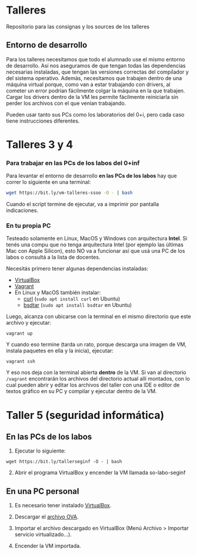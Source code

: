 # Talleres
Repositorio para las consignas y los sources de los talleres

## Entorno de desarrollo

Para los talleres necesitamos que todo el alumnado use el mismo entorno de desarrollo. Así nos aseguramos de que tengan todas las dependencias necesarias instaladas,  que tengan las versiones correctas del compilador y del sistema operativo. Además, necesitamos que trabajen dentro de una máquina virtual porque, como van a estar trabajando con drivers, al cometer un error podrían fácilmente colgar la máquina en la que trabajen. Cargar los drivers dentro de la VM les permite fácilmente reiniciarla sin perder los archivos con el que venían trabajando.

Pueden usar tanto sus PCs como los laboratorios del 0+i, pero cada caso tiene instrucciones diferentes.

# Talleres 3 y 4

### Para trabajar en las PCs de los labos del 0+inf

Para levantar el entorno de desarrollo **en las PCs de los labos** hay que correr lo siguiente en una terminal:

```bash
wget https://bit.ly/vm-talleres-ssoo -O - | bash
```

Cuando el script termine de ejecutar, va a imprimir por pantalla indicaciones.

### En tu propia PC

Testeado solamente en Linux, MacOS y Windows con arquitectura **Intel**. Si tenés una compu que no tenga arquitectura Intel (por ejemplo las últimas Mac con Apple Silicon), esto NO va a funcionar así que usá una PC de los labos o consultá a la lista de docentes.

Necesitás primero tener algunas dependencias instaladas:

- [VirtualBox](https://www.virtualbox.org/)
- [Vagrant](https://www.vagrantup.com/)
- En Linux y MacOS también instalar:
  - [curl](https://curl.se/) (`sudo apt install curl` en Ubuntu)
  - [bsdtar](https://github.com/libarchive/libarchive) (`sudo apt install bsdtar` en Ubuntu)

Luego, alcanza con ubicarse con la terminal en el mismo directorio que este archivo y ejecutar:

```
vagrant up
```

Y cuando eso termine (tarda un rato, porque descarga una imagen de VM, instala paquetes en ella y la inicia), ejecutar:

```
vagrant ssh
```

Y eso nos deja con la terminal abierta **dentro** de la VM. Si van al directorio `/vagrant` encontrarán los archivos del directorio actual allí montados, con lo cual pueden abrir y editar los archivos del taller con una IDE o editor de textos gráfico en su PC y compilar y ejecutar dentro de la VM.

# Taller 5 (seguridad informática)

## En las PCs de los labos

1. Ejecutar lo siguiente:

```
wget https://bit.ly/tallerseginf -O - | bash

```

2. Abrir el programa VirtualBox y encender la VM llamada so-labo-seginf

## En una PC personal

1. Es necesario tener instalado [VirtualBox](https://www.virtualbox.org/).

2. Descargar el [archivo OVA](https://drive.google.com/drive/folders/1SDX0dZgOsTuJwx6QvnLIXP7_Kla0HbES?usp=sharing).

3. Importar el archivo descargado en VirtualBox (Menú Archivo > Importar servicio virtualizado...).

4. Encender la VM importada.
